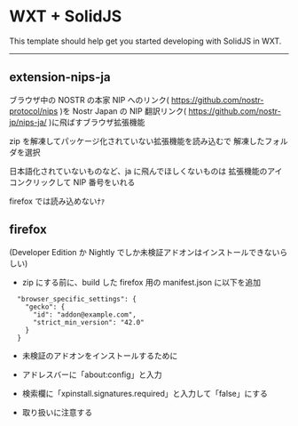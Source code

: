 # WXT + SolidJS

This template should help get you started developing with SolidJS in WXT.

---

## extension-nips-ja

ブラウザ中の NOSTR の本家 NIP へのリンク( https://github.com/nostr-protocol/nips )を Nostr Japan の NIP 翻訳リンク( https://github.com/nostr-jp/nips-ja/ )に飛ばすブラウザ拡張機能

zip を解凍してパッケージ化されていない拡張機能を読み込むで
解凍したフォルダを選択

日本語化されていないものなど、ja に飛んでほしくないものは
拡張機能のアイコンクリックして NIP 番号をいれる

firefox では読み込めないﾅｧ

## firefox

(Developer Edition か Nightly でしか未検証アドオンはインストールできないらしい)

- zip にする前に、build した firefox 用の manifest.json に以下を追加

```
  "browser_specific_settings": {
    "gecko": {
      "id": "addon@example.com",
      "strict_min_version": "42.0"
    }
  }

```

- 未検証のアドオンをインストールするために
- アドレスバーに「about:config」と入力

- 検索欄に「xpinstall.signatures.required」と入力して「false」にする

- 取り扱いに注意する
